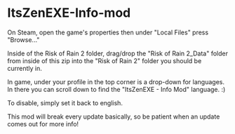 # ItsZenEXE-Info-mod

On Steam, open the game's properties then under "Local Files" press "Browse..."

Inside of the Risk of Rain 2 folder, drag/drop the "Risk of Rain 2_Data" folder from inside of this zip into the "Risk of Rain 2" folder you should be currently in.

In game, under your profile in the top corner is a drop-down for languages. In there you can scroll down to find the "ItsZenEXE - Info Mod" language. :)

To disable, simply set it back to english.

This mod will break every update basically, so be patient when an update comes out for more info!
